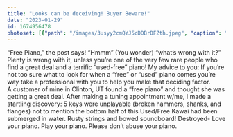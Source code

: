 ```yaml
---
title: "Looks can be deceiving! Buyer Beware!"
date: "2023-01-29"
id: 1674956478
photoset: [{"path": "/images/3usyy2cmQYJ5cDDBrDFZth.jpeg", "caption": "A used Kawai piano. Looks fine from the outside.", "thumbnail": "True"}]
---
```

“Free Piano,” the post says! “Hmmm” (You wonder) “what’s wrong with it?”  Plenty is wrong with it, unless you’re one of the very few rare people who find a great deal and a terrific “used-free” piano! My advice to you:  If you’re not too sure what to look for when a “free” or “used” piano comes you’re way take a professional with you to help you make that deciding factor.  
A customer of mine in Clinton, UT found a “free piano” and thought she was getting a great deal. After making a tuning appointment w/me, I made a startling discovery: 5 keys were unplayable (broken hammers, shanks, and flanges) not to mention the bottom half of this Used/Free Kawai had been submerged in water. Rusty strings and bowed soundboard! Destroyed- Love your piano. Play your piano. Please don’t abuse your piano. 